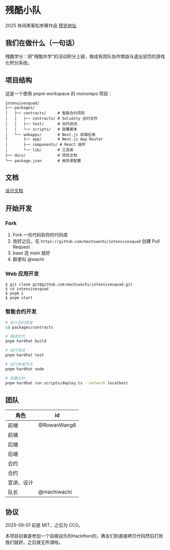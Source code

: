 # 残酷小队

2025 休闲黑客松参赛作品
[预览地址](https://intensivesquad.vercel.app/?utm_source=github&utm_medium=social&utm_content=readme)


## 我们在做什么（一句话）

残酷学分：把"残酷共学"的活动积分上链，做成有团队协作增益与退出惩罚的游戏化积分系统。

## 项目结构

这是一个使用 pnpm workspace 的 monorepo 项目：

```
intensivesquad/
├── packages/
│   ├── contracts/     # 智能合约项目
│   │   ├── contracts/ # Solidity 合约文件
│   │   ├── test/      # 合约测试
│   │   └── scripts/   # 部署脚本
│   └── webapps/       # Next.js 前端应用
│       ├── app/       # Next.js App Router
│       ├── components/ # React 组件
│       └── lib/       # 工具库
├── docs/              # 项目文档
└── package.json       # 根目录配置
```

## 文档

[设计文档](https://hackmd.io/@h_oI-bBpTxKWqPlaZTQ1Lw/rJXoW_eFeg)

## 开始开发

### Fork

1. Fork 一份代码到你的代码库
2. 改好之后，在 `https://github.com/machiwachi/intensivesquad` 创建 Pull Request
3. base 选 main 就好
4. 群里叫 @wachi

### Web 应用开发

```
$ git clone git@github.com:machiwachi/intensivesquad.git
$ cd intensivesquad
$ pnpm i
$ pnpm start
```

### 智能合约开发

```bash
# 进入合约目录
cd packages/contracts

# 编译合约
pnpm hardhat build

# 运行测试
pnpm hardhat test

# 运行本地节点
pnpm hardhat node

# 部署合约
pnpm hardhat run scripts/deploy.ts --network localhost
```

## 团队

| 角色       | id          |
| ---------- | ----------- |
| 前端       | @RowanWang6 |
| 前端       |             |
| 后端       |             |
| 后端       |             |
| 合约       |             |
| 合约       |             |
| 宣讲、设计 |             |
| 队长       | @machiwachi |


协议
---
2025-09-01 前是 MIT，之后为 CC0。

本项目初衷是参加一个自娱自乐的Hackthon的，赛友们别直接拷贝代码然后打败我们就好。之后就无所谓啦。
